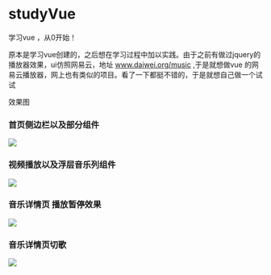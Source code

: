 # studyVue
学习vue ，从0开始！

原本是学习vue创建的，之后想在学习过程中加以实践。由于之前有做过jquery的播放器效果，ui仿照网易云，地址 www.daiwei.org/music ,于是就想做vue 的网易云播放器，网上也有类似的项目。看了一下都挺不错的，于是就想自己做一个试试

效果图<br>
### 首页侧边栏以及部分组件
![](https://github.com/IFmiss/WangYiCloudMusic/blob/master/static/images/showdemo/part1.jpg) 
### 视频播放以及浮层音乐列组件
![](https://github.com/IFmiss/WangYiCloudMusic/blob/master/static/images/showdemo/part2.jpg)
### 音乐详情页 播放暂停效果
![](https://github.com/IFmiss/WangYiCloudMusic/blob/master/static/images/showdemo/part3.jpg)
### 音乐详情页切歌
![](https://github.com/IFmiss/WangYiCloudMusic/blob/master/static/images/showdemo/part4.jpg)
